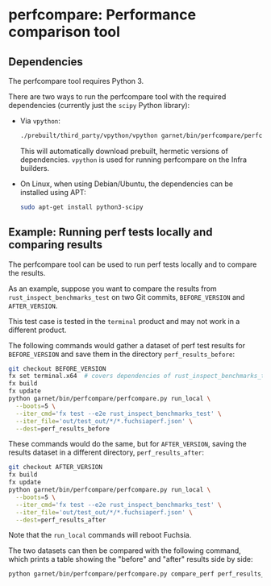 # perfcompare: Performance comparison tool

## Dependencies

The perfcompare tool requires Python 3.

There are two ways to run the perfcompare tool with the required
dependencies (currently just the `scipy` Python library):

* Via `vpython`:

  ```sh
  ./prebuilt/third_party/vpython/vpython garnet/bin/perfcompare/perfcompare.py
  ```

  This will automatically download prebuilt, hermetic versions of
  dependencies.  `vpython` is used for running perfcompare on the
  Infra builders.

* On Linux, when using Debian/Ubuntu, the dependencies can be
  installed using APT:

  ```sh
  sudo apt-get install python3-scipy
  ```

## Example: Running perf tests locally and comparing results

The perfcompare tool can be used to run perf tests locally and to
compare the results.

As an example, suppose you want to compare the results from
`rust_inspect_benchmarks_test` on two Git commits,
`BEFORE_VERSION` and `AFTER_VERSION`.

This test case is tested in the `terminal` product and may not work in
a different product.

The following commands would gather a dataset of perf test results for
`BEFORE_VERSION` and save them in the directory `perf_results_before`:

```sh
git checkout BEFORE_VERSION
fx set terminal.x64  # covers dependencies of rust_inspect_benchmarks_test
fx build
fx update
python garnet/bin/perfcompare/perfcompare.py run_local \
  --boots=5 \
  --iter_cmd='fx test --e2e rust_inspect_benchmarks_test' \
  --iter_file='out/test_out/*/*.fuchsiaperf.json' \
  --dest=perf_results_before
```

These commands would do the same, but for `AFTER_VERSION`, saving the
results dataset in a different directory, `perf_results_after`:

```sh
git checkout AFTER_VERSION
fx build
fx update
python garnet/bin/perfcompare/perfcompare.py run_local \
  --boots=5 \
  --iter_cmd='fx test --e2e rust_inspect_benchmarks_test' \
  --iter_file='out/test_out/*/*.fuchsiaperf.json' \
  --dest=perf_results_after
```

Note that the `run_local` commands will reboot Fuchsia.

The two datasets can then be compared with the following command,
which prints a table showing the "before" and "after" results side by
side:

```sh
python garnet/bin/perfcompare/perfcompare.py compare_perf perf_results_before perf_results_after
```
